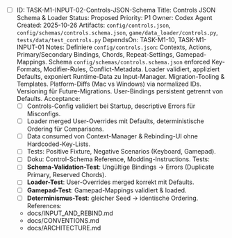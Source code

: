 - [ ] ID: TASK-M1-INPUT-02-Controls-JSON-Schema
  Title: Controls JSON Schema & Loader
  Status: Proposed
  Priority: P1
  Owner: Codex Agent
  Created: 2025-10-26
  Artifacts: `config/controls.json`, `config/schemas/controls.schema.json`, `game/data_loader/controls.py`, `tests/data/test_controls.py`
  DependsOn: TASK-M1-10, TASK-M1-INPUT-01
  Notes:
  Definiere `config/controls.json`: Contexts, Actions, Primary/Secondary Bindings, Chords, Repeat-Settings, Gamepad-Mappings. Schema `config/schemas/controls.schema.json` enforced Key-Formats, Modifier-Rules, Conflict-Metadata. Loader validiert, appliziert Defaults, exponiert Runtime-Data zu Input-Manager. Migration-Tooling & Templates. Platform-Diffs (Mac vs Windows) via normalized IDs. Versioning für Future-Migrations. User-Bindings persistent getrennt von Defaults.
  Acceptance:
  - [ ] Controls-Config validiert bei Startup, descriptive Errors für Misconfigs.
  - [ ] Loader merged User-Overrides mit Defaults, deterministische Ordering für Comparisons.
  - [ ] Data consumed von Context-Manager & Rebinding-UI ohne Hardcoded-Key-Lists.
  - [ ] Tests: Positive Fixture, Negative Scenarios (Keyboard, Gamepad).
  - [ ] Doku: Control-Schema Reference, Modding-Instructions.
  Tests:
  - [ ] **Schema-Validation-Test**: Ungültige Bindings → Errors (Duplicate Primary, Reserved Chords).
  - [ ] **Loader-Test**: User-Overrides merged korrekt mit Defaults.
  - [ ] **Gamepad-Test**: Gamepad-Mappings validiert & loaded.
  - [ ] **Determinismus-Test**: gleicher Seed → identische Ordering.
  References:
  - docs/INPUT_AND_REBIND.md
  - docs/CONVENTIONS.md
  - docs/ARCHITECTURE.md
